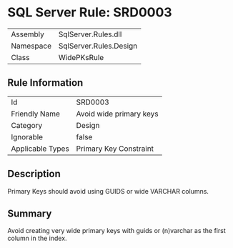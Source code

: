 [This document is automatically generated. All changed made to it WILL be lost]: <>  
  
# SQL Server Rule: SRD0003  
  
|    |    |
|----|----|
| Assembly | SqlServer.Rules.dll   |
| Namespace | SqlServer.Rules.Design |
| Class | WidePKsRule |
  
## Rule Information  
  
|    |    |
|----|----|
| Id | SRD0003 |
| Friendly Name | Avoid wide primary keys |
| Category | Design |
| Ignorable | false |
| Applicable Types | Primary Key Constraint  |
  
## Description  
  
Primary Keys should avoid using GUIDS or wide VARCHAR columns.  
  
## Summary  
  
Avoid creating very wide primary keys with guids or (n)varchar as the first column in the index.  


